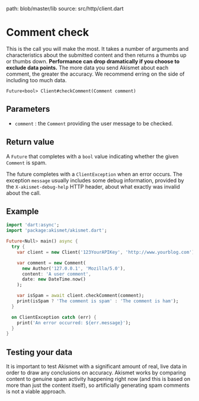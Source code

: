 path: blob/master/lib
source: src/http/client.dart

# Comment check
This is the call you will make the most. It takes a number of arguments and characteristics about the submitted content and then returns a thumbs up or thumbs down. **Performance can drop dramatically if you choose to exclude data points.** The more data you send Akismet about each comment, the greater the accuracy. We recommend erring on the side of including too much data.

```
Future<bool> Client#checkComment(Comment comment)
```

## Parameters
- `comment` : the `Comment` providing the user message to be checked.

## Return value
A `Future` that completes with a `bool` value indicating whether the given `Comment` is spam.

The future completes with a `ClientException` when an error occurs.
The exception `message` usually includes some debug information, provided by the `X-akismet-debug-help` HTTP header, about what exactly was invalid about the call.

## Example

```dart
import 'dart:async';
import 'package:akismet/akismet.dart';

Future<Null> main() async {
  try {
    var client = new Client('123YourAPIKey', 'http://www.yourblog.com');

    var comment = new Comment(
      new Author('127.0.0.1', 'Mozilla/5.0'),
      content: 'A user comment',
      date: new DateTime.now()
    );

    var isSpam = await client.checkComment(comment);
    print(isSpam ? 'The comment is spam' : 'The comment is ham');
  }

  on ClientException catch (err) {
    print('An error occurred: ${err.message}');
  }
}
```

## Testing your data
It is important to test Akismet with a significant amount of real, live data in order to draw any conclusions on accuracy. Akismet works by comparing content to genuine spam activity happening right now (and this is based on more than just the content itself), so artificially generating spam comments is not a viable approach.

